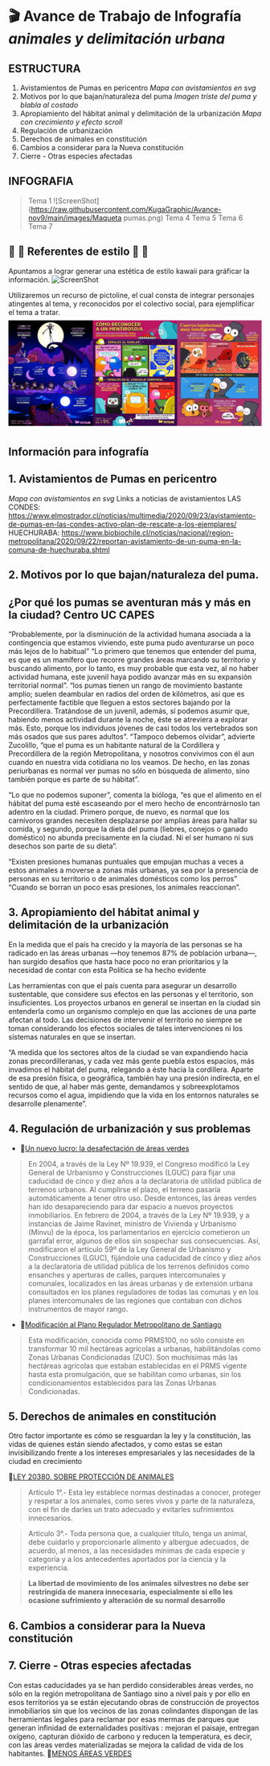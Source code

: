 # :clapper: Avance de Trabajo de Infografía *animales y delimitación urbana*
## ESTRUCTURA
1. Avistamientos de Pumas en pericentro
 *Mapa con avistamientos en svg* 
2. Motivos por lo que bajan/naturaleza del puma
 *Imagen triste del puma y blabla al costado* 
3. Apropiamiento del hábitat animal y delimitación de la urbanización
 *Mapa con crecimiento y efecto scroll*
4. Regulación de urbanización  
5. Derechos de animales en constitución
6. Cambios a considerar para la Nueva constitución
7. Cierre - Otras especies afectadas
## INFOGRAFIA
>Tema 1
![ScreenShot](https://raw.githubusercontent.com/KugaGraphic/Avance-nov9/main/images/Maqueta pumas.png)
>Tema 4
>Tema 5
>Tema 6
>Tema 7

## :art: :art: Referentes de estilo :art: :art:
Apuntamos a lograr generar una estética de estilo kawaii para gráficar la información. 
![ScreenShot](https://raw.githubusercontent.com/KugaGraphic/Avance-nov2/gh-pages/images/kawaii.png)

Utilizaremos un recurso de pictoline, el cual consta de integrar personajes atingentes al tema, y reconocidos por el colectivo social, para ejemplificar el tema a tratar.
![ScreenShot](https://raw.githubusercontent.com/KugaGraphic/Avance-nov2/gh-pages/images/Ref1.png)
## Información para infografía

## 1. Avistamientos de Pumas en pericentro
*Mapa con avistamientos en svg* Links a noticias de avistamientos
 LAS CONDES: https://www.elmostrador.cl/noticias/multimedia/2020/09/23/avistamiento-de-pumas-en-las-condes-activo-plan-de-rescate-a-los-ejemplares/ 
 HUECHURABA: https://www.biobiochile.cl/noticias/nacional/region-metropolitana/2020/09/22/reportan-avistamiento-de-un-puma-en-la-comuna-de-huechuraba.shtml 

## 2. Motivos por lo que bajan/naturaleza del puma.
## ¿Por qué los pumas se aventuran más y más en la ciudad? Centro UC CAPES
“Probablemente, por la disminución de la actividad humana asociada a la contingencia que estamos viviendo, este puma pudo aventurarse un poco más lejos de lo habitual” “Lo primero que tenemos que entender del puma, es que es un mamífero que recorre grandes áreas marcando su territorio y buscando alimento, por lo tanto, es muy probable que esta vez, al no haber actividad humana, este juvenil haya podido avanzar más en su expansión territorial normal”.
“los pumas tienen un rango de movimiento bastante amplio; suelen deambular en radios del orden de kilómetros, así que es perfectamente factible que lleguen a estos sectores bajando por la Precordillera. Tratándose de un juvenil, además, sí podemos asumir que, habiendo menos actividad durante la noche, éste se atreviera a explorar más. Esto, porque los individuos jóvenes de casi todos los vertebrados son más osados que sus pares adultos”.
“Tampoco debemos olvidar”, advierte Zucolillo, “que el puma es un habitante natural de la Cordillera y Precordillera de la región Metropolitana, y nosotros convivimos con él aun cuando en nuestra vida cotidiana no los veamos. De hecho, en las zonas periurbanas es normal ver pumas no sólo en búsqueda de alimento, sino también porque es parte de su hábitat”.

“Lo que no podemos suponer”, comenta la bióloga, “es que el alimento en el hábitat del puma esté escaseando por el mero hecho de encontrárnoslo tan adentro en la ciudad. Primero porque, de nuevo, es normal que los carnívoros grandes necesiten desplazarse por amplias áreas para hallar su comida, y segundo, porque la dieta del puma (liebres, conejos o ganado doméstico) no abunda precisamente en la ciudad. Ni el ser humano ni sus desechos son parte de su dieta”.

“Existen presiones humanas puntuales que empujan muchas a veces a estos animales a moverse a zonas más urbanas, ya sea por la presencia de personas en su territorio o de animales domésticos como los perros” “Cuando se borran un poco esas presiones, los animales reaccionan”.

## 3. Apropiamiento del hábitat animal y delimitación de la urbanización

En la medida que el país ha crecido y la mayoría de las personas se ha radicado en las áreas urbanas —hoy tenemos 87% de población urbana—, han surgido desafíos que hasta hace poco no eran prioritarios y la necesidad de contar con esta Política se ha hecho evidente

Las herramientas con que el país cuenta para asegurar un desarrollo sustentable, que considere sus efectos en las personas y el territorio, son insuficientes. Los proyectos urbanos en general se insertan en la ciudad sin entenderla como un organismo complejo en que las acciones de una parte afectan al todo. Las decisiones de intervenir el territorio no siempre se toman considerando los efectos sociales de tales intervenciones ni los sistemas naturales en que se insertan.

“A medida que los sectores altos de la ciudad se van expandiendo hacia zonas precordilleranas, y cada vez más gente puebla estos espacios, más invadimos el hábitat del puma, relegando a éste hacia la cordillera. Aparte de esa presión física, o geográfica, también hay una presión indirecta, en el sentido de que, al haber más gente, demandamos y sobreexplotamos recursos como el agua, impidiendo que la vida en los entornos naturales se desarrolle plenamente”.

## 4. Regulación de urbanización y sus problemas

- :page_with_curl:[Un nuevo lucro: la desafectación de áreas verdes](https://www.ciperchile.cl/2013/02/19/un-nuevo-lucro-la-desafectacion-de-areas-verdes/)

>En 2004, a través de la Ley Nº 19.939, el Congreso modificó la Ley General de Urbanismo y Construcciones (LGUC) para fijar una caducidad de cinco y diez años a la declaratoria de utilidad pública de terrenos urbanos. Al cumplirse el plazo, el terreno pasaría automáticamente a tener otro uso. Desde entonces, las áreas verdes han ido desapareciendo para dar espacio a nuevos proyectos inmobiliarios. En febrero de 2004, a través de la Ley Nº 19.939, y a instancias de Jaime Ravinet, ministro de Vivienda y Urbanismo (Minvu) de la época, los parlamentarios en ejercicio cometieron un garrafal error, algunos de ellos sin sospechar sus consecuencias. Así, modificaron el artículo 59º de la Ley General de Urbanismo y Construcciones (LGUC), fijándole una caducidad de cinco y diez años a la declaratoria de utilidad pública de los terrenos definidos como ensanches y aperturas de calles, parques intercomunales y comunales, localizados en las áreas urbanas y de extensión urbana consultados en los planes reguladores de todas las comunas y en los planes intercomunales de las regiones que contaban con dichos instrumentos de mayor rango.

- :page_with_curl:[Modificación al Plano Regulador Metropolitano de Santiago](https://www.ciperchile.cl/2014/02/17/aprobacion-del-prms100-y-la-%E2%80%9Ccaptura-del-estado%E2%80%9D-por-el-poder-economico/)

>Esta modificación, conocida como PRMS100, no sólo consiste en transformar 10 mil hectáreas agrícolas a urbanas, habilitándolas como Zonas Urbanas Condicionadas (ZUC). Son muchísimas más las hectáreas agrícolas que estaban establecidas en el PRMS vigente hasta esta promulgación, que se habilitan como urbanas, sin los condicionamientos establecidos para las Zonas Urbanas Condicionadas.

## 5. Derechos de animales en constitución
Otro factor importante es cómo se resguardan la ley y la constitución, las vidas de quienes están siendo afectados, y como estas se estan invisibilizando frente a los intereses empresariales y las necesidades de la ciudad en crecimiento

:page_with_curl:[LEY 20380. SOBRE PROTECCIÓN DE ANIMALES](http://bcn.cl/2idag) 

>Artículo 1°.- Esta ley establece normas destinadas a conocer, proteger y respetar a los animales, como seres vivos y parte de la naturaleza, con el fin de darles un trato adecuado y evitarles sufrimientos innecesarios.

>Artículo 3°.- Toda persona que, a cualquier título, tenga un animal, debe cuidarlo y proporcionarle alimento y albergue adecuados, de acuerdo, al menos, a las necesidades mínimas de cada especie y categoría y a los antecedentes aportados por la ciencia y la experiencia.

>**La libertad de movimiento de los animales silvestres no debe ser restringida de manera innecesaria, especialmente si ello les ocasione sufrimiento y alteración de su normal desarrollo**

## 6. Cambios a considerar para la Nueva constitución

## 7. Cierre - Otras especies afectadas
Con estas caducidades ya se han perdido considerables áreas verdes, no sólo en la región metropolitana de Santiago sino a nivel país y por ello en esos territorios ya se están ejecutando obras de construcción de proyectos inmobiliarios sin que los vecinos de las zonas colindantes dispongan de las herramientas legales para reclamar por esas mermas de parques que generan infinidad de externalidades positivas : mejoran el paisaje, entregan oxígeno, capturan dióxido de carbono y reducen la temperatura, es decir, con las áreas verdes materializadas se mejora la calidad de vida de los habitantes. :page_with_curl:[MENOS ÁREAS VERDES](http://blogs.cooperativa.cl/opinion/medio-ambiente/20130209210751/menos-areas-verdes/)  


